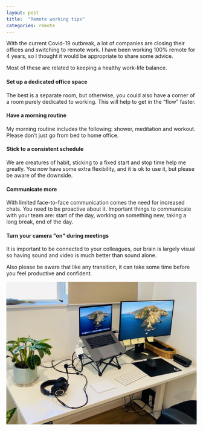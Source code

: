 ```yaml
---
layout: post
title:  "Remote working tips"
categories: remote
---
```


With the current Covid-19 outbreak, a lot of companies are closing their offices and switching to remote work. I have been working 100% remote for 4 years, so I thought it would be appropriate to share some advice.

Most of these are related to keeping a healthy work-life balance.

#### Set up a dedicated office space ####

The best is a separate room, but otherwise, you could also have a corner of a room purely dedicated to working. This will help to get in the “flow” faster.

#### Have a morning routine ####

My morning routine includes the following: shower, meditation and workout. Please don’t just go from bed to home office.

#### Stick to a consistent schedule ####

We are creatures of habit, sticking to a fixed start and stop time help me greatly. You now have some extra flexibility, and it is ok to use it, but please be aware of the downside.

#### Communicate more ####

With limited face-to-face communication comes the need for increased chats. You need to be proactive about it. Important things to communicate with your team are: start of the day, working on something new, taking a long break, end of the day.

#### Turn your camera "on" during meetings ####

It is important to be connected to your colleagues, our brain is largely visual so having sound and video is much better than sound alone.


Also please be aware that like any transition, it can take some time before you feel productive and confident.

<div class="img-wrapper">
  <img alt="Home office" src="/assets/images/home-office.jpeg">
</div>
